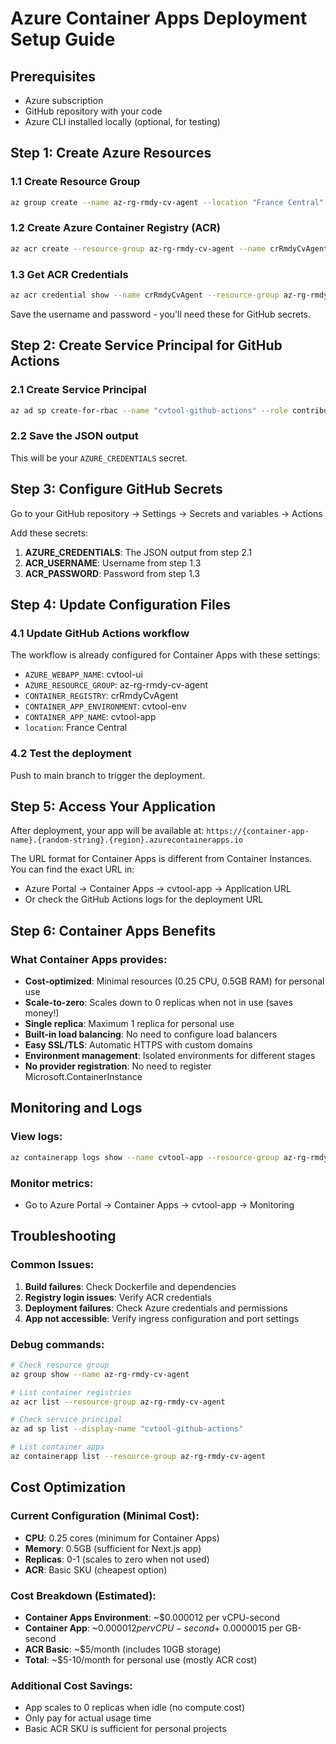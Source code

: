 # Azure Container Apps Deployment Setup Guide

## Prerequisites
- Azure subscription
- GitHub repository with your code
- Azure CLI installed locally (optional, for testing)

## Step 1: Create Azure Resources

### 1.1 Create Resource Group
```bash
az group create --name az-rg-rmdy-cv-agent --location "France Central"
```

### 1.2 Create Azure Container Registry (ACR)
```bash
az acr create --resource-group az-rg-rmdy-cv-agent --name crRmdyCvAgent --sku Basic --admin-enabled true
```

### 1.3 Get ACR Credentials
```bash
az acr credential show --name crRmdyCvAgent --resource-group az-rg-rmdy-cv-agent
```
Save the username and password - you'll need these for GitHub secrets.

## Step 2: Create Service Principal for GitHub Actions

### 2.1 Create Service Principal
```bash
az ad sp create-for-rbac --name "cvtool-github-actions" --role contributor --scopes /subscriptions/{subscription-id}/resourceGroups/az-rg-rmdy-cv-agent --sdk-auth
```

### 2.2 Save the JSON output
This will be your `AZURE_CREDENTIALS` secret.

## Step 3: Configure GitHub Secrets

Go to your GitHub repository → Settings → Secrets and variables → Actions

Add these secrets:

1. **AZURE_CREDENTIALS**: The JSON output from step 2.1
2. **ACR_USERNAME**: Username from step 1.3
3. **ACR_PASSWORD**: Password from step 1.3

## Step 4: Update Configuration Files

### 4.1 Update GitHub Actions workflow
The workflow is already configured for Container Apps with these settings:
- `AZURE_WEBAPP_NAME`: cvtool-ui
- `AZURE_RESOURCE_GROUP`: az-rg-rmdy-cv-agent
- `CONTAINER_REGISTRY`: crRmdyCvAgent
- `CONTAINER_APP_ENVIRONMENT`: cvtool-env
- `CONTAINER_APP_NAME`: cvtool-app
- `location`: France Central

### 4.2 Test the deployment
Push to main branch to trigger the deployment.

## Step 5: Access Your Application

After deployment, your app will be available at:
`https://{container-app-name}.{random-string}.{region}.azurecontainerapps.io`

The URL format for Container Apps is different from Container Instances. You can find the exact URL in:
- Azure Portal → Container Apps → cvtool-app → Application URL
- Or check the GitHub Actions logs for the deployment URL

## Step 6: Container Apps Benefits

### What Container Apps provides:
- **Cost-optimized**: Minimal resources (0.25 CPU, 0.5GB RAM) for personal use
- **Scale-to-zero**: Scales down to 0 replicas when not in use (saves money!)
- **Single replica**: Maximum 1 replica for personal use
- **Built-in load balancing**: No need to configure load balancers
- **Easy SSL/TLS**: Automatic HTTPS with custom domains
- **Environment management**: Isolated environments for different stages
- **No provider registration**: No need to register Microsoft.ContainerInstance

## Monitoring and Logs

### View logs:
```bash
az containerapp logs show --name cvtool-app --resource-group az-rg-rmdy-cv-agent --follow
```

### Monitor metrics:
- Go to Azure Portal → Container Apps → cvtool-app → Monitoring

## Troubleshooting

### Common Issues:
1. **Build failures**: Check Dockerfile and dependencies
2. **Registry login issues**: Verify ACR credentials
3. **Deployment failures**: Check Azure credentials and permissions
4. **App not accessible**: Verify ingress configuration and port settings

### Debug commands:
```bash
# Check resource group
az group show --name az-rg-rmdy-cv-agent

# List container registries
az acr list --resource-group az-rg-rmdy-cv-agent

# Check service principal
az ad sp list --display-name "cvtool-github-actions"

# List container apps
az containerapp list --resource-group az-rg-rmdy-cv-agent
```

## Cost Optimization

### Current Configuration (Minimal Cost):
- **CPU**: 0.25 cores (minimum for Container Apps)
- **Memory**: 0.5GB (sufficient for Next.js app)
- **Replicas**: 0-1 (scales to zero when not used)
- **ACR**: Basic SKU (cheapest option)

### Cost Breakdown (Estimated):
- **Container Apps Environment**: ~$0.000012 per vCPU-second
- **Container App**: ~$0.000012 per vCPU-second + ~$0.0000015 per GB-second
- **ACR Basic**: ~$5/month (includes 10GB storage)
- **Total**: ~$5-10/month for personal use (mostly ACR cost)

### Additional Cost Savings:
- App scales to 0 replicas when idle (no compute cost)
- Only pay for actual usage time
- Basic ACR SKU is sufficient for personal projects
